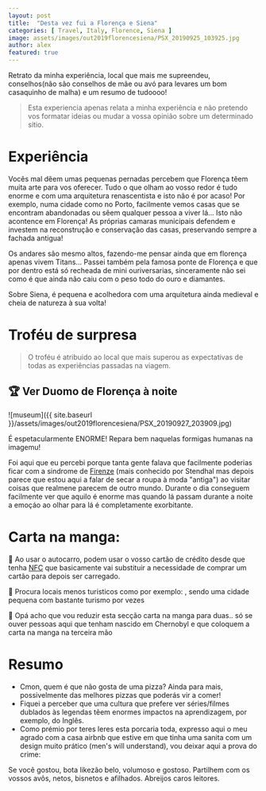 ```yaml
---
layout: post
title:  "Desta vez fui a Florença e Siena"
categories: [ Travel, Italy, Florence, Siena ]
image: assets/images/out2019florencesiena/PSX_20190925_103925.jpg
author: alex
featured: true
---
```

Retrato da minha experiência, local que mais me supreendeu, conselhos(não são conselhos de mãe ou avó para levares um bom casaquinho de malha) e um resumo de tudoooo!

> Esta experiencia apenas relata a minha experiência e não pretendo vos formatar ideias ou mudar a vossa opinião sobre um determinado sitio.

# Experiência

Vocês mal dẽem umas pequenas pernadas percebem que Florença têem muita arte para vos oferecer. Tudo o que olham ao vosso redor é tudo enorme e com uma arquitetura renascentista e isto não é por acaso! 
Por exemplo, numa cidade como no Porto, facilmente vemos casas que se encontram abandonadas ou sêem qualquer pessoa a viver lá... Isto não acontence em Florença! As próprias camaras municipais defendem e investem na reconstrução e conservação das casas, preservando sempre a fachada antigua!

Os andares são mesmo altos, fazendo-me pensar ainda que em florença apenas vivem Titans...
Passei também pela famosa ponte de Florença e que por dentro está só recheada de mini ouriversarias, sinceramente não sei como é que ainda não caiu com o peso todo do ouro e diamantes.

Sobre Siena, é pequena e acolhedora com uma arquitetura ainda medieval e cheia de natureza à sua volta! 


# Troféu de surpresa
> O troféu é atribuido ao local que mais superou as expectativas de todas as experiências passadas na viagem.

## 🏆 Ver Duomo de Florença à noite

![museum]({{ site.baseurl }}/assets/images/out2019florencesiena/PSX_20190927_203909.jpg)

É espetacularmente ENORME! Repara bem naquelas formigas humanas na imagemu!

Foi aqui que eu percebi porque tanta gente falava que facilmente poderias ficar com a sindrome de [Firenze][stendhal] (mais conhecido por Stendhal mas depois parece que estou aqui a falar de secar a roupa à moda "antiga") ao visitar coisas que realmene parecem de outro mundo.
Durante o dia conseguem facilmente ver que aquilo é enorme mas quando lá passam durante a noite a emoçáo ao olhar para lá é completamente exorbitante.


# Carta na manga:
🥭 Ao usar o autocarro, podem usar o vosso cartão de crédito desde que tenha [NFC][nfc-mean] que basicamente vai substituir a necessidade de comprar um cartão para depois ser carregado.

🥭 Procura locais menos turisticos como por exemplo: , sendo uma cidade pequena com bastante turismo por vezes  

🥭 Opá acho que vou reduzir esta secção carta na manga para duas.. só se ouver pessoas aqui que tenham nascido em Chernobyl e que coloquem a carta na manga na terceira mão

# Resumo
* Cmon, quem é que não gosta de uma pizza? Ainda para mais, possivelmente das melhores pizzas que poderás vir a comer!
* Fiquei a perceber que uma cultura que prefere ver séries/filmes dublados às legendas têem enormes impactos na aprendizagem, por exemplo, do Inglês. 
* Como prémio por teres leres esta porcaria toda, expresso aqui o meu agrado com a casa airbnb que estive em que tinha uma sanita com um design muito prático (men's will understand), vou deixar aqui a prova do crime:


Se você gostou, bota likezão belo, volumoso e gostoso. Partilhem com os vossos avôs, netos, bisnetos e afilhados. Abreijos caros leitores.

[stendhal]: https://pt.wikipedia.org/wiki/S%C3%ADndrome_de_Stendhal
[nfc-mean]: https://pt.wikipedia.org/wiki/Near_Field_Communication
